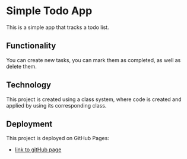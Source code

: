 # Simple Todo App

This is a simple app that tracks a todo list.

## Functionality

You can create new tasks, you can mark them as completed, as well as delete them.

## Technology

This project is created using a class system, where code is created and applied by using its corresponding class.

## Deployment

This project is deployed on GitHub Pages:

- [link to gitHub page](https://ezrabales.github.io/se_project_todo-app/)
